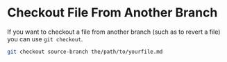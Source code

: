 # Checkout File From Another Branch

If you want to checkout a file from another branch (such as to revert a file)
you can use `git checkout`.

```bash
git checkout source-branch the/path/to/yourfile.md
```